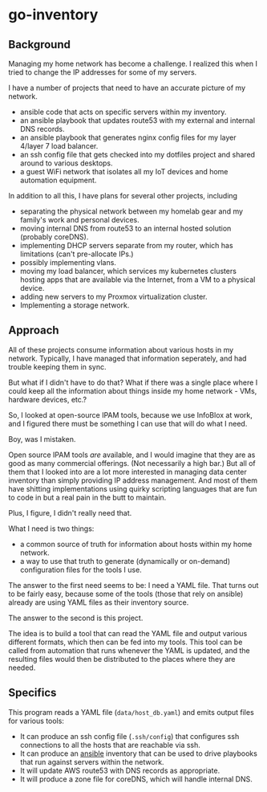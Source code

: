 # go-inventory

## Background

Managing my home network has become a challenge. I realized this when I tried to change the IP addresses for some of my servers.

I have a number of projects that need to have an accurate picture of my network. 

- ansible code that acts on specific servers within my inventory.
- an ansible playbook that updates route53 with my external and internal DNS records.
- an ansible playbook that generates nginx config files for my layer 4/layer 7 load balancer. 
- an ssh config file that gets checked into my dotfiles project and shared around to various desktops.
- a guest WiFi network that isolates all my IoT devices and home automation equipment. 

In addition to all this, I have plans for several other projects, including

- separating the physical network between my homelab gear and my family's work and personal devices.
- moving internal DNS from route53 to an internal hosted solution (probably coreDNS).
- implementing DHCP servers separate from my router, which has limitations (can't pre-allocate IPs.)
- possibly implementing vlans.
- moving my load balancer, which services my kubernetes clusters hosting apps that are available via the Internet, from a VM to a physical device.
- adding new servers to my Proxmox virtualization cluster.
- Implementing a storage network.

## Approach

All of these projects consume information about various hosts in my network. Typically, I have managed that information seperately, and had trouble keeping them in sync.

But what if I didn't have to do that? What if there was a single place where I could keep all the information about things inside my home network - VMs, hardware devices, etc.?

So, I looked at open-source IPAM tools, because we use InfoBlox at work, and I figured there must be something I can use that will do what I need. 

Boy, was I mistaken.

Open source IPAM tools *are* available, and I would imagine that they are as good as many commercial offerings. (Not necessarily a high bar.) But all of them that I looked into are a lot more interested in managing data center inventory than simply providing IP address management. And most of them have shitting implementations using quirky scripting languages that are fun to code in but a real pain in the butt to maintain. 

Plus, I figure, I didn't really need that. 

What I need is two things:

- a common source of truth for information about hosts within my home network. 
- a way to use that truth to generate (dynamically or on-demand) configuration files for the tools I use. 

The answer to the first need seems to be: I need a YAML file. That turns out to be fairly easy, because some of the tools (those that rely on ansible) already are using YAML files as their inventory source.

The answer to the second is this project. 

The idea is to build a tool that can read the YAML file and output various different formats, which then can be fed into my tools. This tool can be called from automation that runs whenever the YAML is updated, and the resulting files would then be distributed to the places where they are needed.

## Specifics

This program reads a YAML file (`data/host_db.yaml`) and emits output files for various tools:

- It can produce an ssh config file (`.ssh/config`) that configures ssh connections to all the hosts that are reachable via ssh. 
- It can produce an [ansible](https://www.ansible.com) inventory that can be used to drive playbooks that run against servers within the network. 
- It will update AWS route53 with DNS records as appropriate.
- It will produce a zone file for coreDNS, which will handle internal DNS.


